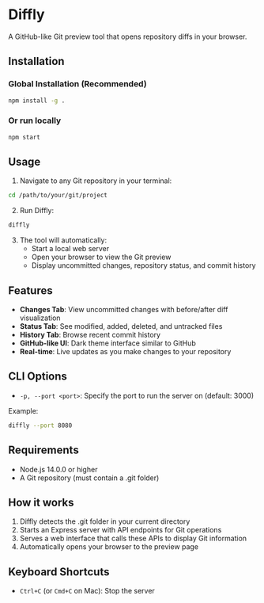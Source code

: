 # Diffly

A GitHub-like Git preview tool that opens repository diffs in your browser.

## Installation

### Global Installation (Recommended)
```bash
npm install -g .
```

### Or run locally
```bash
npm start
```

## Usage

1. Navigate to any Git repository in your terminal:
```bash
cd /path/to/your/git/project
```

2. Run Diffly:
```bash
diffly
```

3. The tool will automatically:
   - Start a local web server
   - Open your browser to view the Git preview
   - Display uncommitted changes, repository status, and commit history

## Features

- **Changes Tab**: View uncommitted changes with before/after diff visualization
- **Status Tab**: See modified, added, deleted, and untracked files
- **History Tab**: Browse recent commit history
- **GitHub-like UI**: Dark theme interface similar to GitHub
- **Real-time**: Live updates as you make changes to your repository

## CLI Options

- `-p, --port <port>`: Specify the port to run the server on (default: 3000)

Example:
```bash
diffly --port 8080
```

## Requirements

- Node.js 14.0.0 or higher
- A Git repository (must contain a .git folder)

## How it works

1. Diffly detects the .git folder in your current directory
2. Starts an Express server with API endpoints for Git operations
3. Serves a web interface that calls these APIs to display Git information
4. Automatically opens your browser to the preview page

## Keyboard Shortcuts

- `Ctrl+C` (or `Cmd+C` on Mac): Stop the server